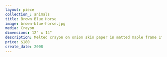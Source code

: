 ```yaml
---
layout: piece
collection_: animals
title: Brown Blue Horse
image: brown-blue-horse.jpg
media: Crayon
dimensions: 12" x 14"
description: Melted crayon on onion skin paper in matted maple frame 1" in depth.
price: $180
create_date: 2008
---
```

